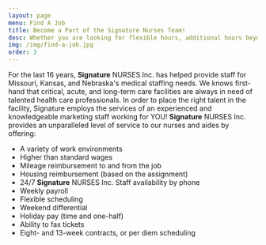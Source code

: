 ```yaml
---
layout: page
menu: Find A Job
title: Become a Part of the Signature Nurses Team!
desc: Whether you are looking for flexible hours, additional hours beyond an existing contract or simply enjoy the variety of working with more than one facility, Signature Nurses is your resource for outstanding opportunities within the Missouri, Kansas and Nebraska state areas.
img: /img/find-a-job.jpg
order: 3
---
```


For the last 16 years, <strong class="logo">Signature</strong> NURSES Inc. has helped provide staff for Missouri, Kansas, and Nebraska's medical staffing needs. We knows first-hand that critical, acute, and long-term care facilities are always in need of talented health care professionals. In order to place the right talent in the facility, Signature employs the services of an experienced and knowledgeable marketing staff working for YOU! <strong class="logo">Signature</strong> NURSES Inc. provides an unparalleled level of service to our nurses and aides by offering:

 - A variety of work environments
 - Higher than standard wages
 - Mileage reimbursement to and from the job
 - Housing reimbursement (based on the assignment)
 - 24/7 <strong class="logo">Signature</strong> NURSES Inc. Staff availability by phone
 - Weekly payroll
 - Flexible scheduling
 - Weekend differential
 - Holiday pay (time and one-half)
 - Ability to fax tickets
 - Eight- and 13-week contracts, or per diem scheduling
